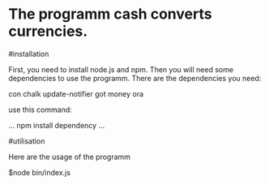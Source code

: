 # The programm cash converts currencies.

#installation

First, you need to install node.js and npm.
Then you will need some dependencies to use the programm.
There are the dependencies you need:

con
chalk
update-notifier
got
money
ora

use this command: 

...
npm install dependency
...

#utilisation

Here are the usage of the programm

$node bin/index.js 



